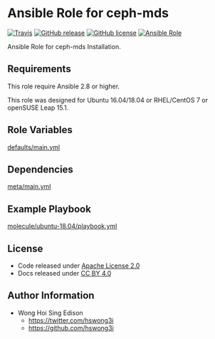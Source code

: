 # Ansible Role for ceph-mds

[![Travis](https://img.shields.io/travis/alvistack/ansible-role-ceph-mds.svg)](https://travis-ci.org/alvistack/ansible-role-ceph-mds)
[![GitHub release](https://img.shields.io/github/release/alvistack/ansible-role-ceph-mds.svg)](https://github.com/alvistack/ansible-role-ceph-mds)
[![GitHub license](https://img.shields.io/github/license/alvistack/ansible-role-ceph-mds.svg)](https://github.com/alvistack/ansible-role-ceph-mds/blob/master/LICENSE)
[![Ansible Role](https://img.shields.io/badge/galaxy-alvistack.ceph_mds-blue.svg)](https://galaxy.ansible.com/alvistack/ceph_mds)

Ansible Role for ceph-mds Installation.

## Requirements

This role require Ansible 2.8 or higher.

This role was designed for Ubuntu 16.04/18.04 or RHEL/CentOS 7 or openSUSE Leap 15.1.

## Role Variables

[defaults/main.yml](defaults/main.yml)

## Dependencies

[meta/main.yml](meta/main.yml)

## Example Playbook

[molecule/ubuntu-18.04/playbook.yml](molecule/ubuntu-18.04/playbook.yml)

## License

  - Code released under [Apache License 2.0](LICENSE)
  - Docs released under [CC BY 4.0](http://creativemons.org/licenses/by/4.0/)

## Author Information

  - Wong Hoi Sing Edison
      - <https://twitter.com/hswong3i>
      - <https://github.com/hswong3i>
